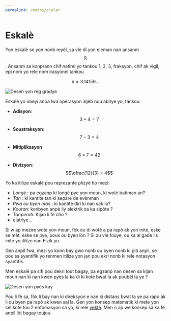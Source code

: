 ```yaml
---
permalink: /maths/scalar
---
```


# Eskalè

Yon eskalè se yon nonb reyèl, sa vle di yon eleman nan ansanm $$\mathbb{R}$$. Ansanm sa konprann chif natirel yo tankou 1, 2, 3, fraksyon, chif ak vigil, epi nom yo rele nom irasyonel tankou

$$ \pi=3.14159... $$

![Desen yon règ gradye](/fizikkreyol/assets/scalar/scalaire.png)

Eskalè yo obeyi anba lwa operasyon aljèb nou abitye yo, tankou:

- **Adisyon**:    $$3 + 4 = 7$$

- **Soustraksyon**: $$7 - 3 = 4$$

- **Mitiplikasyon** $$6 \times 7 = 42$$

- **Divizyon**: $$\dfrac{12}{3} = 4$$

Yo ka itilize eskalè pou reprezante plizyè tip mezi:

- *Longè* : pa egzanp ki longè pye yon moun, ki wotè batiman an?
- *Tan* : ki kantite tan ki separe de evènman
- *Pwa ou byen mas* : ki kantite diri ki nan sak la?
- *Kouran*: konbyen anpè liy elektrik sa ka sipòte ?
- *Tanperati*: Kijan li fè cho ?
- elatriye… 

Si w ap mezire wotè yon moun, fòk ou di wotè a pa rapò ak yon inite, èske se mèt, èske se pye, pous ou byen lòn ? Si ou vle fouye, ou ka al gade lis inite yo itilize nan Fizik yo.

Gen anpil fwa, mezi yo konn bay gwo nonb ou byen nonb ki piti anpil, se pou sa syantifik yo renmen itilize yon jan pou ekri nonb ki rele notasyon syantifik.

Men eskalè pa sifi pou dekri tout bagay, pa egzanp nan desen sa kijan moun nan ki nan kwen pyès la ka di ki kote bwat la ak poubèl la ye ?

![Desen yon pyès kay](/fizikkreyol/assets/scalar/bezwen_vektè.png)

Pou li fè sa, fòk li bay nan ki direksyon e nan ki distans bwat la ye pa rapò ak li ou byen pa rapò ak kwen sal la. Gen yon konsèp matematik ki mete yon sèl kote tou 2 enfòmasyon sa yo, ki rele [vektè](/fizikkreyol/maths/vector). Men n ap wè konsèp sa ka fè anpil lòt bagay toujou.